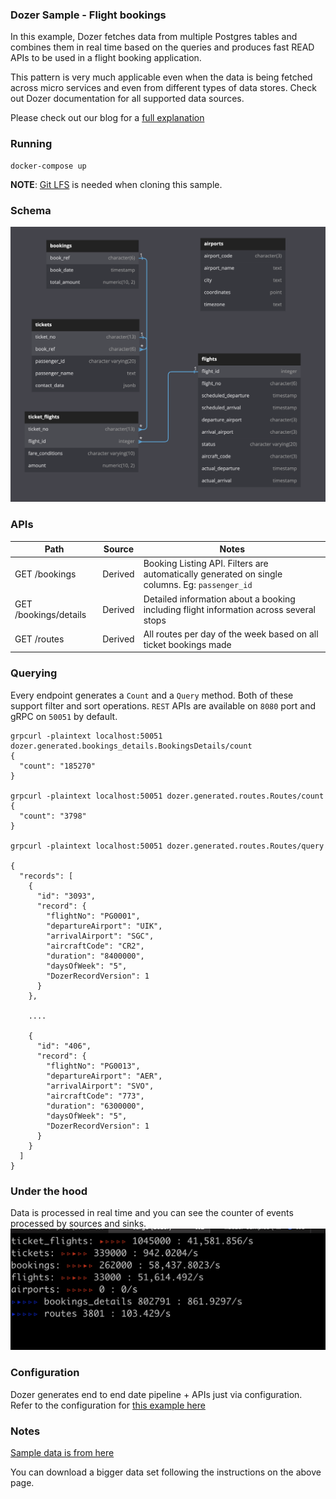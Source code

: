 ### Dozer Sample - Flight bookings
In this example, Dozer fetches data from multiple Postgres tables and combines them in real time based on the queries and produces fast READ APIs to be used in a flight booking application. 


This pattern is very much applicable even when the data is being fetched across micro services and even from different types of data stores. Check out Dozer documentation for all supported data sources. 

Please check out our blog for a [full explanation](https://getdozer.io/blog/microservices)

### Running 

```
docker-compose up
```

**NOTE**: [Git LFS](https://docs.github.com/en/repositories/working-with-files/managing-large-files/installing-git-large-file-storage) is needed when cloning this sample.

### Schema

![Db Schema](images/schema.png)

### APIs 
| Path                  | Source  | Notes                                                                                          |
| --------------------- | ------- | ---------------------------------------------------------------------------------------------- |
| GET /bookings         | Derived | Booking Listing API. Filters are automatically generated on single columns. Eg: `passenger_id` |
| GET /bookings/details | Derived | Detailed information about a booking including flight information across several stops         |
| GET /routes           | Derived | All routes per day of the week based on all ticket bookings made                               |

### Querying 
Every endpoint generates a `Count` and a `Query` method. Both of these support filter and sort operations. 
`REST` APIs are available on `8080` port and gRPC on `50051` by default.

```
grpcurl -plaintext localhost:50051 dozer.generated.bookings_details.BookingsDetails/count
{
  "count": "185270"
}

grpcurl -plaintext localhost:50051 dozer.generated.routes.Routes/count
{
  "count": "3798"
}

grpcurl -plaintext localhost:50051 dozer.generated.routes.Routes/query

{
  "records": [
    {
      "id": "3093",
      "record": {
        "flightNo": "PG0001",
        "departureAirport": "UIK",
        "arrivalAirport": "SGC",
        "aircraftCode": "CR2",
        "duration": "8400000",
        "daysOfWeek": "5",
        "DozerRecordVersion": 1
      }
    },

    ....

    {
      "id": "406",
      "record": {
        "flightNo": "PG0013",
        "departureAirport": "AER",
        "arrivalAirport": "SVO",
        "aircraftCode": "773",
        "duration": "6300000",
        "daysOfWeek": "5",
        "DozerRecordVersion": 1
      }
    }
  ]
}
```

### Under the hood
Data is processed in real time and you can see the counter of events processed by sources and sinks.
![Process Counts](./images/counts.png)

### Configuration
Dozer generates end to end date pipeline + APIs just via configuration. Refer to the configuration for [this example here](./dozer-config.yaml)

###  Notes
[Sample data is from here](https://postgrespro.com/docs/postgrespro/10/demodb-bookings-installation)

You can download a bigger data set following the instructions on the above page. 
